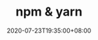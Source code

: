---
title: npm & yarn
date: 2020-07-23T19:35:00+08:00
updated: 2020-07-23T19:35:00+08:00
tags: 
    - npm
categories: 前端
type: yuque
url: https://www.yuque.com/yunyoujun/notes/npm-and-yarn
---